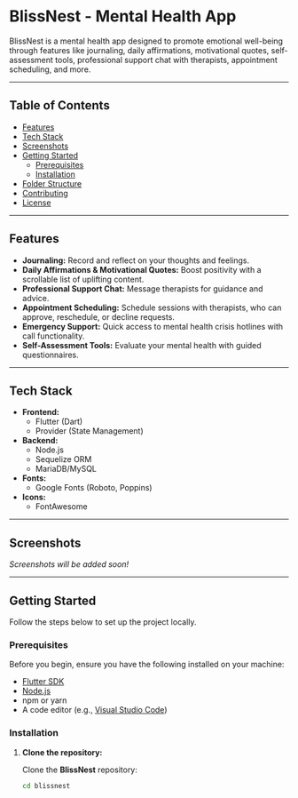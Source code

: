 # BlissNest - Mental Health App  

BlissNest is a mental health app designed to promote emotional well-being through features like journaling, daily affirmations, motivational quotes, self-assessment tools, professional support chat with therapists, appointment scheduling, and more.  

---

## Table of Contents  

- [Features](#features)  
- [Tech Stack](#tech-stack)  
- [Screenshots](#screenshots)  
- [Getting Started](#getting-started)  
  - [Prerequisites](#prerequisites)  
  - [Installation](#installation)  
- [Folder Structure](#folder-structure)  
- [Contributing](#contributing)  
- [License](#license)  

---

## Features  

- **Journaling:** Record and reflect on your thoughts and feelings.  
- **Daily Affirmations & Motivational Quotes:** Boost positivity with a scrollable list of uplifting content.  
- **Professional Support Chat:** Message therapists for guidance and advice.  
- **Appointment Scheduling:** Schedule sessions with therapists, who can approve, reschedule, or decline requests.  
- **Emergency Support:** Quick access to mental health crisis hotlines with call functionality.  
- **Self-Assessment Tools:** Evaluate your mental health with guided questionnaires.  

---

## Tech Stack  

- **Frontend:**  
  - Flutter (Dart)  
  - Provider (State Management)  
- **Backend:**  
  - Node.js  
  - Sequelize ORM  
  - MariaDB/MySQL  
- **Fonts:**  
  - Google Fonts (Roboto, Poppins)  
- **Icons:**  
  - FontAwesome  

---

## Screenshots  

*Screenshots will be added soon!*  

---

## Getting Started  

Follow the steps below to set up the project locally.  

### Prerequisites  

Before you begin, ensure you have the following installed on your machine:  

- [Flutter SDK](https://flutter.dev/docs/get-started/install)  
- [Node.js](https://nodejs.org/)  
- npm or yarn  
- A code editor (e.g., [Visual Studio Code](https://code.visualstudio.com/))  

### Installation  

1. **Clone the repository:**  

   Clone the **BlissNest** repository:  
   ```bash  
   cd blissnest  
